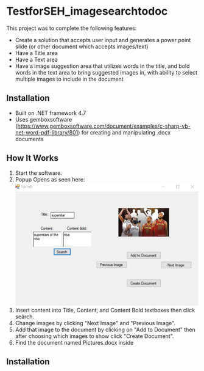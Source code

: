 # TestforSEH_imagesearchtodoc

This project was to complete the following features:

* Create a solution that accepts user input and generates a power point slide (or other document which accepts images/text)
* Have a Title area
* Have a Text area
* Have a image suggestion area that utilizes words in the title, and bold words in the text area to bring suggested images in, with ability to select multiple images to include in the document

## Installation

* Built on .NET framework 4.7
* Uses gemboxsoftware (https://www.gemboxsoftware.com/document/examples/c-sharp-vb-net-word-pdf-library/801) for creating and manipulating .docx documents

## How It Works

1. Start the software.
2. Popup Opens as seen here: <div><img src="demomainscreen.jpg"></div> 
3. Insert content into Title, Content, and Content Bold textboxes then click search.
4. Change images by clicking "Next Image" and "Previous Image".
5. Add that image to the document by clicking on "Add to Document" then after choosing which images to show click "Create Document".
6. Find the document named Pictures.docx inside

## Installation
